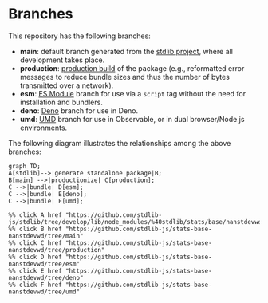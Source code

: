 <!--

@license Apache-2.0

Copyright (c) 2022 The Stdlib Authors.

Licensed under the Apache License, Version 2.0 (the "License");
you may not use this file except in compliance with the License.
You may obtain a copy of the License at

    http://www.apache.org/licenses/LICENSE-2.0

Unless required by applicable law or agreed to in writing, software
distributed under the License is distributed on an "AS IS" BASIS,
WITHOUT WARRANTIES OR CONDITIONS OF ANY KIND, either express or implied.
See the License for the specific language governing permissions and
limitations under the License.

-->

# Branches

This repository has the following branches:

-   **main**: default branch generated from the [stdlib project][stdlib-url], where all development takes place.
-   **production**: [production build][production-url] of the package (e.g., reformatted error messages to reduce bundle sizes and thus the number of bytes transmitted over a network).
-   **esm**: [ES Module][esm-url] branch for use via a `script` tag without the need for installation and bundlers.
-   **deno**: [Deno][deno-url] branch for use in Deno.
-   **umd**: [UMD][umd-url] branch for use in Observable, or in dual browser/Node.js environments.

The following diagram illustrates the relationships among the above branches:

```mermaid
graph TD;
A[stdlib]-->|generate standalone package|B;
B[main] -->|productionize| C[production];
C -->|bundle| D[esm];
C -->|bundle| E[deno];
C -->|bundle| F[umd];

%% click A href "https://github.com/stdlib-js/stdlib/tree/develop/lib/node_modules/%40stdlib/stats/base/nanstdevwd"
%% click B href "https://github.com/stdlib-js/stats-base-nanstdevwd/tree/main"
%% click C href "https://github.com/stdlib-js/stats-base-nanstdevwd/tree/production"
%% click D href "https://github.com/stdlib-js/stats-base-nanstdevwd/tree/esm"
%% click E href "https://github.com/stdlib-js/stats-base-nanstdevwd/tree/deno"
%% click F href "https://github.com/stdlib-js/stats-base-nanstdevwd/tree/umd"
```

[stdlib-url]: https://github.com/stdlib-js/stdlib/tree/develop/lib/node_modules/%40stdlib/stats/base/nanstdevwd
[production-url]: https://github.com/stdlib-js/stats-base-nanstdevwd/tree/production
[deno-url]: https://github.com/stdlib-js/stats-base-nanstdevwd/tree/deno
[umd-url]: https://github.com/stdlib-js/stats-base-nanstdevwd/tree/umd
[esm-url]: https://github.com/stdlib-js/stats-base-nanstdevwd/tree/esm